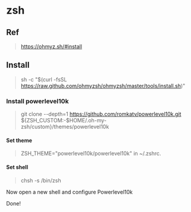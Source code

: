 # zsh
## Ref
> https://ohmyz.sh/#install

## Install
> sh -c "$(curl -fsSL https://raw.github.com/ohmyzsh/ohmyzsh/master/tools/install.sh)"

### Install powerlevel10k
> git clone --depth=1 https://github.com/romkatv/powerlevel10k.git ${ZSH_CUSTOM:-$HOME/.oh-my-zsh/custom}/themes/powerlevel10k

#### Set theme
> ZSH_THEME="powerlevel10k/powerlevel10k" in ~/.zshrc.

#### Set shell
> chsh -s /bin/zsh

Now open a new shell and configure Powerlevel10k

Done!
